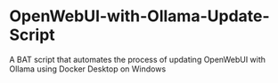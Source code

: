 # OpenWebUI-with-Ollama-Update-Script
A BAT script that automates the process of updating OpenWebUI with Ollama using Docker Desktop on Windows
